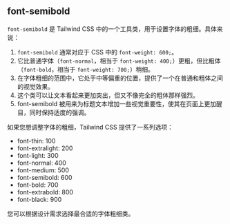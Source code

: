 ## font-semibold 

`font-semibold` 是 Tailwind CSS 中的一个工具类，用于设置字体的粗细。具体来说：
1. `font-semibold` 通常对应于 CSS 中的 `font-weight: 600;`。
2. 它比普通字体（`font-normal`，相当于 `font-weight: 400;`）更粗，但比粗体（`font-bold`，相当于 `font-weight: 700;`）稍细。
3. 在字体粗细的范围中，它处于中等偏重的位置，提供了一个在普通和粗体之间的视觉效果。
4. 这个类可以让文本看起来更加突出，但又不像完全的粗体那样强烈。
5. font-semibold 被用来为标题文本增加一些视觉重要性，使其在页面上更加醒目，同时保持适度的强调。

如果您想调整字体的粗细，Tailwind CSS 提供了一系列选项：
- font-thin: 100
- font-extralight: 200
- font-light: 300
- font-normal: 400
- font-medium: 500
- font-semibold: 600
- font-bold: 700
- font-extrabold: 800
- font-black: 900

您可以根据设计需求选择最合适的字体粗细类。